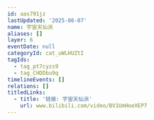 ```yaml
---
id: aas791jz
lastUpdated: '2025-06-07'
name: 宇宙天仙派
aliases: []
layer: 6
eventDate: null
categoryId: cat_uWLHUZtI
tagIds:
  - tag_pt7cyzs9
  - tag_CHDDbu9q
timelineEvents: []
relations: []
titledLinks:
  - title: '链接: 宇宙天仙派'
    url: www.bilibili.com/video/BV1UmHoeXEP7
---
```


